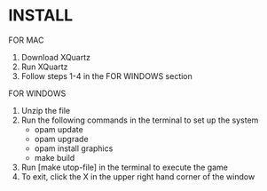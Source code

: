 # INSTALL
FOR MAC
1. Download XQuartz
2. Run XQuartz
3. Follow steps 1-4 in the FOR WINDOWS section

FOR WINDOWS
1. Unzip the file
2. Run the following commands in the terminal to set up the system
    - opam update
    - opam upgrade
    - opam install graphics
    - make build
3. Run [make utop-file] in the terminal to execute the game
4. To exit, click the X in the upper right hand corner of the window